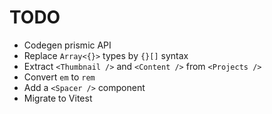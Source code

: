 # TODO

- Codegen prismic API
- Replace `Array<{}>` types by `{}[]` syntax
- Extract `<Thumbnail />` and `<Content />` from `<Projects />`
- Convert `em` to `rem`
- Add a `<Spacer />` component
- Migrate to Vitest
